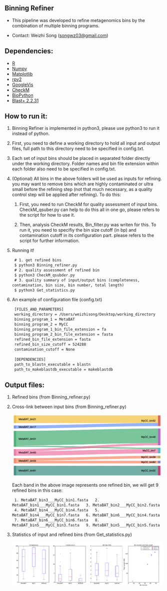 Binning Refiner
---

+ This pipeline was developed to refine metagenomics bins by the combination of multiple binning programs.

+ Contact: Weizhi Song (songwz03@gmail.com)

Dependencies:
---

+ [R](https://www.r-project.org)
+ [Numpy](http://www.numpy.org)
+ [Matplotlib](http://matplotlib.org)
+ [rpy2](http://rpy2.bitbucket.org)
+ [GoogleVis](https://github.com/mages/googleVis#googlevis)
+ [CheckM](http://ecogenomics.github.io/CheckM/)
+ [BioPython](https://github.com/biopython/biopython.github.io/)
+ [Blast+ 2.2.31](http://www.ncbi.nlm.nih.gov/news/06-16-2015-blast-plus-update/)


How to run it:
---

1. Binning Refiner is implemented in python3, please use python3 to run it instead of python.

1. First, you need to define a working directory to hold all input and output files, full path to this directory need
to be specified in config.txt.

1. Each set of input bins should be placed in separated folder directly under the working directory. Folder names and
bin file extension within each folder also need to be specified in config.txt.

1. (Optional) All bins in the above folders will be used as inputs for refining. you may want to remove bins which
are highly contaminated or ultra small before the refining step (not that much necessary, as a quality control step will
be applied after refining). To do this:

    1. First, you need to run CheckM for quality assessment of input bins. CheckM_qsuber.py can help to do this all in
    one go, please refers to the script for how to use it.

    1. Then, analysis CheckM results, Bin_filter.py was writen for this. To run it, you need to specifiy the bin size
    cutoff (in bp) and contamination cutoff in its configuration part. please refers to the script for further information.

1. Running it!

        # 1. get refined bins
        $ python3 Binning_refiner.py
        # 2. quality assessment of refined bin
        $ python3 CheckM_qsubder.py
        # 3. quality summary of input/output bins (completeness, contamination, bin size, bin number, total length)
        $ python3 Get_statistics.py

1. An example of configuration file (config.txt)

        [FILES_AND_PARAMETERS]
        working_directory = /Users/weizhisong/Desktop/working_directory
        binning_program_1 = MetaBAT
        binning_program_2 = MyCC
        binning_program_1_bin_file_extension = fa
        binning_program_2_bin_file_extension = fasta
        refined_bin_file_extension = fasta
        refined_bin_size_cutoff = 524288
        contamination_cutoff = None

        [DEPENDENCIES]
        path_to_blastn_executable = blastn
        path_to_makeblastdb_executable = makeblastdb


Output files:
---

1. Refined bins (from Binning_refiner.py)

1. Cross-link between input bins (from Binning_refiner.py)

    ![Sankey_plot](doc/images/sankey_plot.jpg)

    Each band in the above image represents one refined bin, we will get 9 refined bins in this case:

        1. MetaBAT_bin3___MyCC_bin1.fasta   2. MetaBAT_bin1___MyCC_bin1.fasta   3. MetaBAT_bin2___MyCC_bin2.fasta
        4. MetaBAT_bin4___MyCC_bin4.fasta   5. MetaBAT_bin4___MyCC_bin7.fasta   6. MetaBAT_bin6___MyCC_bin4.fasta
        7. MetaBAT_bin6___MyCC_bin6.fasta   8. MetaBAT_bin5___MyCC_bin3.fasta   9. MetaBAT_bin5___MyCC_bin5.fasta

1. Statistics of input and refined bins (from Get_statistics.py)

    ![Statistics](doc/images/statistics.png)



